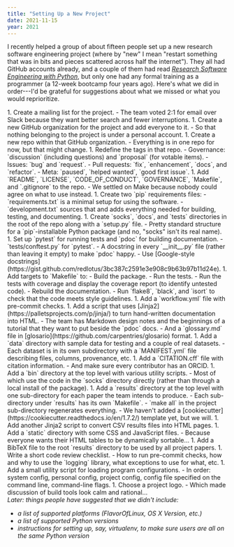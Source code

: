 ```yaml
---
title: "Setting Up a New Project"
date: 2021-11-15
year: 2021
---
```


I recently helped a group of about fifteen people set up a new research software engineering project
(where by "new" I mean "restart something that was in bits and pieces scattered across half the internet").
They all had GitHub accounts already,
and a couple of them had read *[Research Software Engineering with Python](https://merely-useful.tech/py-rse/)*,
but only one had any formal training as a programmer
(a 12-week bootcamp four years ago).
Here's what we did in order---I'd be grateful for suggestions about what we missed
or what you would reprioritize.

<div class="tightlist" markdown="1">
1.  Create a mailing list for the project.
    -   The team voted 2:1 for email over Slack because they want better search and fewer interruptions.
1.  Create a new GitHub organization for the project and add everyone to it.
    -   So that nothing belonging to the project is under a personal account.
1.  Create a new repo within that GitHub organization.
    -   Everything is in one repo for now, but that might change.
1.  Redefine the tags in that repo.
    -   Governance: `discussion` (including questions) and `proposal` (for votable items).
    -   Issues: `bug` and `request`.
    -   Pull requests: `fix`, `enhancement`, `docs`, and `refactor`.
    -   Meta: `paused`, `helped wanted`, `good first issue`.
1.  Add `README`, `LICENSE`, `CODE_OF_CONDUCT`, `GOVERNANCE`, `Makefile`, and `.gitignore` to the repo.
    -   We settled on Make because nobody could agree on what to use instead.
1.  Create two `pip` requirements files:
    -   `requirements.txt` is a minimal setup for using the software.
    -   `development.txt` sources that and adds everything needed for building, testing, and documenting.
1.  Create `socks`, `docs`, and `tests` directories in the root of the repo along with a `setup.py` file.
    -   Pretty standard structure for a `pip`-installable Python package (and no, "socks" isn't its real name).
1.  Set up `pytest` for running tests and `pdoc` for building documentation.
    -   `tests/conftest.py` for `pytest`.
    -   A docstring in every `__init__.py` file (rather than leaving it empty) to make `pdoc` happy.
    -   Use [Google-style docstrings](https://gist.github.com/redlotus/3bc387c2591e3e908c9b63b97b11d24e).
1.  Add targets to `Makefile` to:
    -   Build the package.
    -   Run the tests.
    -   Run the tests with coverage and display the coverage report (to identify untested code).
    -   Rebuild the documentation.
    -   Run `flake8`, `black`, and `isort` to check that the code meets style guidelines.
1.  Add a `workflow.yml` file with pre-commit checks.
1.  Add a script that uses [Jinja2](https://palletsprojects.com/p/jinja/) to turn hand-written documentation into HTML.
    -   The team has Markdown design notes and the beginnings of a tutorial that they want to put beside the `pdoc` docs.
    -   And a `glossary.md` file in [glosario](https://github.com/carpentries/glosario) format.
1.  Add a `data` directory with sample data for testing and a couple of real datasets.
    -   Each dataset is in its own subdirectory with a `MANIFEST.yml` file describing files, columns, provenance, etc.
1.  Add a `CITATION.cff` file with citation information.
    -   And make sure every contributor has an ORCID.
1.  Add a `bin` directory at the top level with various utility scripts.
    -   Most of which use the code in the `socks` directory directly (rather than through a local install of the package).
1.  Add a `results` directory at the top level with one sub-directory for each paper the team intends to produce.
    -   Each sub-directory under `results` has its own `Makefile`.
    -   `make all` in the project sub-directory regenerates everything.
    -   We haven't added a [cookiecutter](https://cookiecutter.readthedocs.io/en/1.7.2/) template yet, but we will.
1.  Add another Jinja2 script to convert CSV results files into HTML pages.
1.  Add a `static` directory with some CSS and JavaScript files.
    -   Because everyone wants their HTML tables to be dynamically sortable…
1.  Add a BibTeX file to the root `results` directory to be used by all project papers.
1.  Write a short code review checklist.
    -   How to run pre-commit checks, how and why to use the `logging` library, what exceptions to use for what, etc.
1.  Add a small utility script for loading program configurations.
    -   In order: system config, personal config, project config, config file specified on the command line, command-line flags.
1.  Choose a project logo.
    -   Which made discussion of build tools look calm and rational…
</div>

<em markdown="1">
Later: things people have suggested that we didn't include:

- a list of supported platforms (FlavorOfLinux, OS X Version, etc.) 
- a list of supported Python versions
- instructions for setting up, say, virtualenv, to make sure users are all on the same Python version
</em>
